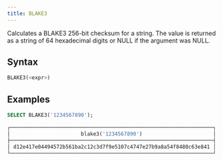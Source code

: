 ```yaml
---
title: BLAKE3
---
```


Calculates a BLAKE3 256-bit checksum for a string. The value is returned as a string of 64 hexadecimal digits or NULL if the argument was NULL.

## Syntax

```sql
BLAKE3(<expr>)
```

## Examples

```sql
SELECT BLAKE3('1234567890');

┌──────────────────────────────────────────────────────────────────┐
│                       blake3('1234567890')                       │
├──────────────────────────────────────────────────────────────────┤
│ d12e417e04494572b561ba2c12c3d7f9e5107c4747e27b9a8a54f8480c63e841 │
└──────────────────────────────────────────────────────────────────┘
```